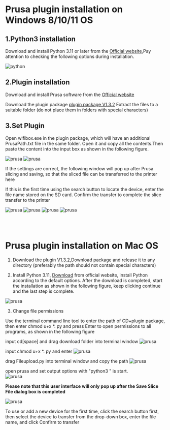 
# Prusa plugin installation on Windows 8/10/11 OS

## 1.Python3 installation
Download and install Python 3.11 or later from the [Official website](https://www.python.org/downloads/),Pay attention to checking the following options during installation.

![python](img/python.png "python")

## 2.Plugin installation
Download and install Prusa software from the [Official website](https://www.prusa3d.com/page/prusaslicer_424/)

Download the plugin package [plugin package V1.3.2](https://github.com/GMaker-git/WIFISD/releases/download/v1.3.2/GmakerWifiSD1.3.2.zip) Extract the files to a suitable folder (do not place them in folders with special characters)

## 3.Set Plugin 

Open wifibox.exe in the plugin package, which will have an additional PrusaPath.txt file in the same folder. Open it and copy all the contents.Then paste the content into the input box as shown in the following figure.


![prusa](img/prusa1.png "prusa")
![prusa](img/prusa2.png "prusa")

If the settings are correct, the following window will pop up after Prusa slicing and saving, so that the sliced file can be transferred to the printer here

If this is the first time using the search button to locate the device, enter the file name stored on the SD card. Confirm the transfer to complete the slice transfer to the printer

![prusa](img/prusa3.png "prusa")
![prusa](img/prusa4.png "prusa")
![prusa](img/prusa5.png "prusa")
![prusa](img/prusa6.png "prusa")


<br>
<br>

# Prusa plugin installation on Mac OS

1. Download the plugin [V1.3.2](https://github.com/GMaker-git/WIFISD/releases/download/v1.3.2/GmakerWifiSD1.3.2.zip),Download package and release it to any directory (preferably the path should not contain special characters)

2. Install Python 3.11, [Download](https://www.python.org/downloads/release/python-3114/ ) from official website, install Python according to the default options. After the download is completed, start the installation as shown in the following figure, keep clicking continue and the last step is complete.

![prusa](img/prusa7.png "prusa")

3. Change file permissions

Use the terminal command line tool to enter the path of CD+plugin package, then enter chmod u+x *. py and press Enter to open permissions to all programs, as shown in the following figure

input cd[space] and drag download folder into terminal window
![prusa](img/prusa8.png "prusa")

input chmod u+x *. py and enter
![prusa](img/prusa9.png "prusa")

drag Fileupload.py into terminal window and copy the path
![prusa](img/prusa10.png "prusa")

open prusa and set output options with "python3 " is start.  
![prusa](img/prusa11.png "prusa")

**Please note that this user interface will only pop up after the Save Slice File dialog box is completed**

![prusa](img/prusa12.png "prusa")

To use or add a new device for the first time, click the search button first, then select the device to transfer from the drop-down box, enter the file name, and click Confirm to transfer